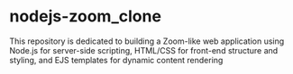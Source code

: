# nodejs-zoom_clone
This repository is dedicated to building a Zoom-like web application using Node.js for server-side scripting, HTML/CSS for front-end structure and styling, and EJS templates for dynamic content rendering
